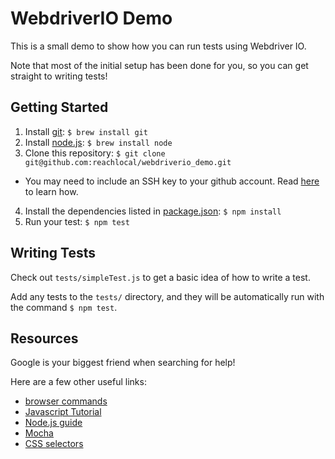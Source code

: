 # WebdriverIO Demo

This is a small demo to show how you can run tests using Webdriver IO.

Note that most of the initial setup has been done for you, so you can get straight to writing tests!

## Getting Started

1. Install [git](https://git-scm.com/documentation): `$ brew install git`
2. Install [node.js](https://nodejs.org/en/docs/): `$ brew install node`
3. Clone this repository: `$ git clone git@github.com:reachlocal/webdriverio_demo.git`
  - You may need to include an SSH key to your github account. Read [here](https://help.github.com/articles/generating-ssh-keys/) to learn how.
4. Install the dependencies listed in [package.json](./package.json): `$ npm install`
5. Run your test: `$ npm test`

## Writing Tests

Check out `tests/simpleTest.js` to get a basic idea of how to write a test.

Add any tests to the `tests/` directory, and they will be automatically run with the command `$ npm test`.

## Resources

Google is your biggest friend when searching for help!

Here are a few other useful links:

- [browser commands](http://webdriver.io/api.html)
- [Javascript Tutorial](http://www.w3schools.com/js/)
- [Node.js guide](http://blog.modulus.io/absolute-beginners-guide-to-nodejs)
- [Mocha](http://chaijs.com/api/bdd/)
- [CSS selectors](http://www.w3schools.com/cssref/css_selectors.asp)
